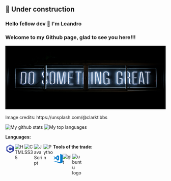 ## :construction: Under construction

### Hello fellow dev 👋 I'm Leandro
### Welcome to my Github page, glad to see you here!!!

<img alt="Do something great" src="dosomethinggreat.jpg" width="100%" height="200px"/>
<p>Image credits: https://unsplash.com/@clarktibbs </p>

![My github stats](https://github-readme-stats.vercel.app/api?username=ldfracao&theme=blue-green)
![My top languages](https://github-readme-stats.vercel.app/api/top-langs/?username=ldfracao&theme=blue-green&layout=compact)

**Languages:**

<img align="left" alt="C" src="https://github.com/Aakarsh-B/trying-repos/blob/master/c-programming.png" width="30px"/> <img align="left" alt="HTML5" src="https://www.vectorlogo.zone/logos/w3_html5/w3_html5-icon.svg" width="30px"/> <img align="left" alt="CSS3" src="https://img.shields.io/badge/css3-%231572B6.svg?&style=for-the-badge&logo=css3&logoColor=white" width="30px"/> <img align="left" alt="JavaScript" src="https://img.shields.io/badge/javascript-%23323330.svg?&style=for-the-badge&logo=javascript&logoColor=%23F7DF1E" width="30px"/> <img align="left" alt="Python" src="https://www.vectorlogo.zone/logos/python/python-official.svg" width="30px"/>


**Tools of the trade:**

<img align="left" alt="visual studio code logo" width="30px" src="https://raw.githubusercontent.com/github/explore/80688e429a7d4ef2fca1e82350fe8e3517d3494d/topics/visual-studio-code/visual-studio-code.png" />
<a href="https://git-scm.com/" target="_blank"> <img align="left" alt="git" width="30px" src="https://www.vectorlogo.zone/logos/git-scm/git-scm-icon.svg"/> </a>
<img align="left" alt="ubuntu logo" width="30px" src="https://www.vectorlogo.zone/logos/ubuntu/ubuntu-icon.svg"/>


<!--
- 🔭 I’m currently working on ...
- 🌱 I’m currently learning ...
- 👯 I’m looking to collaborate on ...
- 🤔 I’m looking for help with ...
- 💬 Ask me about ...
- 📫 How to reach me: ...
- 😄 Pronouns: ...
- ⚡ Fun fact: ...
-->
